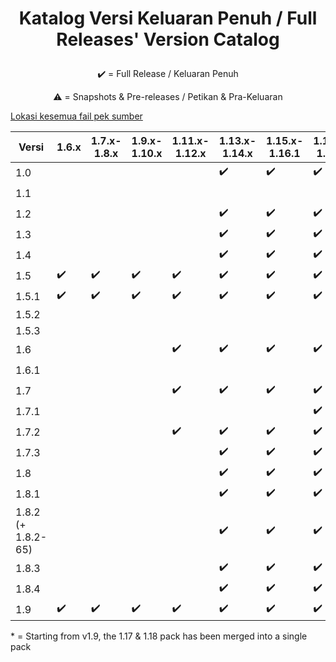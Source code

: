 # <p align="center">Katalog Versi Keluaran Penuh / Full Releases' Version Catalog
<p align="center">✔️ = Full Release / Keluaran Penuh
<p align="center">⚠️ = Snapshots & Pre-releases / Petikan & Pra-Keluaran

[Lokasi kesemua fail pek sumber](https://github.com/Minecraft-EdisiMelayu/Arkib-JawiCraft/tree/main/arkib-versi-keluaran-penuh)

| Versi | 1.6.x | 1.7.x-1.8.x | 1.9.x-1.10.x | 1.11.x-1.12.x | 1.13.x-1.14.x | 1.15.x-1.16.1 | 1.16.2-1.16.5 | 1.17.x | 1.18.x | 1.19.x | 1.20.x |
| --- | --- | --- | --- | --- | --- | --- | --- | --- | --- | --- | --- |
| 1.0 |   |   |   |  | ✔️ | ✔️ | ✔️ |  |  |  |  |
| 1.1 |   |   |   |  |  |  |  | ✔️ |  |  |  |
| 1.2 |   |   |   |  | ✔️ | ✔️ | ✔️ | ✔️ |  |  |  |
| 1.3 |   |   |   |  | ✔️ | ✔️ | ✔️ | ✔️ |  |  |  |
| 1.4 |   |   |   |  | ✔️ | ✔️ | ✔️ | ✔️ |  |  |  |
| 1.5 | ✔️ | ✔️ | ✔️ | ✔️ | ✔️ | ✔️ | ✔️ | ✔️ | ⚠️ |  |  |
| 1.5.1 | ✔️ | ✔️ | ✔️ | ✔️ | ✔️ | ✔️ | ✔️ | ✔️ | ⚠️ |  |  |
| 1.5.2 |  |  |  |  |  |  |  |  | ⚠️ |  |  |
| 1.5.3 |  |  |  |  |  |  |  |  | ⚠️ |  |  |
| 1.6 |   |   |   | ✔️ | ✔️ | ✔️ | ✔️ | ✔️ | ✔️ |  |  |
| 1.6.1 |  |  |  |  |  |  |  |  | ✔️ |  |  |
| 1.7 |   |   |   | ✔️ | ✔️ | ✔️ | ✔️ | ✔️ | ✔️ |  |  |
| 1.7.1 |  |  |  |  |  |  | ✔️ |  | ✔️ |  |  |
| 1.7.2 |   |   |   | ✔️ | ✔️ | ✔️ | ✔️ | ✔️ | ✔️ | ⚠️ |  |
| 1.7.3 |   |   |   |   | ✔️ | ✔️ | ✔️ | ✔️ | ✔️ | ⚠️ |  |
| 1.8 |   |   |   |   | ✔️ | ✔️ | ✔️ | ✔️ | ✔️ |  |  |
| 1.8.1 |   |   |   |   | ✔️ | ✔️ | ✔️ | ✔️ | ✔️ | ✔️ |  |
| 1.8.2 (+ 1.8.2-65) |   |   |   |   | ✔️ | ✔️ | ✔️ | ✔️ | ✔️ | ✔️ |  |
| 1.8.3 |   |   |   |   | ✔️ | ✔️ | ✔️ | ✔️ | ✔️ | ✔️ |    |
| 1.8.4 |   |   |   |   | ✔️ | ✔️ | ✔️ | ✔️ | ✔️ | ✔️ | ✔️ |
| 1.9 | ✔️ | ✔️ | ✔️ | ✔️ | ✔️ | ✔️ | ✔️ | ✔️* | ✔️* | ✔️ | ✔️ |

\* = Starting from v1.9, the 1.17 & 1.18 pack has been merged into a single pack

